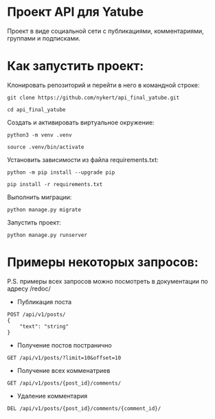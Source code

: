 # Проект API для Yatube
Проект в виде социальной сети с публикациями, комментариями, группами и подписками.

# Как запустить проект:

Клонировать репозиторий и перейти в него в командной строке:

```
git clone https://github.com/nykert/api_final_yatube.git
```

```
cd api_final_yatube
```

Cоздать и активировать виртуальное окружение:

```
python3 -m venv .venv
```

```
source .venv/bin/activate
```

Установить зависимости из файла requirements.txt:

```
python -m pip install --upgrade pip
```

```
pip install -r requirements.txt
```

Выполнить миграции:

```
python manage.py migrate
```

Запустить проект:

```
python manage.py runserver
```

# Примеры некоторых запросов:
P.S. примеры всех запросов можно посмотреть в документации по адресу /redoc/

- Публикация поста
```
POST /api/v1/posts/
{
    "text": "string"
}
```

- Получение постов постранично
```
GET /api/v1/posts/?limit=10&offset=10
```

- Получение всех комменатриев

```
GET /api/v1/posts/{post_id}/comments/
```

- Удаление комментария

```
DEL /api/v1/posts/{post_id}/comments/{comment_id}/
```
